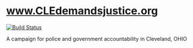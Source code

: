 www.CLEdemandsjustice.org
================================

[![Build Status](https://travis-ci.org/new-abolitionists-ohio/new-abolitionists-ohio.github.io.svg?branch=build)](https://travis-ci.org/new-abolitionists-ohio/new-abolitionists-ohio.github.io)

A campaign for police and government accountability in Cleveland, OHIO
